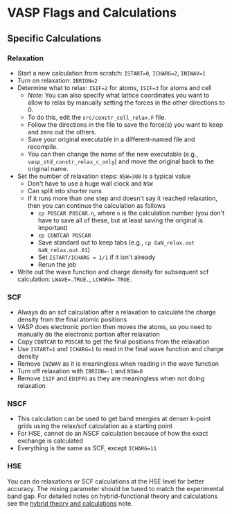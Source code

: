 # VASP Flags and Calculations

## Specific Calculations

### Relaxation

* Start a new calculation from scratch: `ISTART=0`, `ICHARG=2`, `INIWAV=1`
* Turn on relaxation: `IBRION=2`
* Determine what to relax: `ISIF=2` for atoms, `ISIF=3` for atoms and cell
  * _Note:_ You can also specify what lattice coordinates you want to allow to relax by manually setting the forces in the other directions to 0. 
  * To do this, edit the `src/constr_cell_relax.F` file.
  * Follow the directions in the file to save the force(s) you want to keep and zero out the others.
  * Save your original executable in a different-named file and recompile.
  * You can then change the name of the new executable (e.g., `vasp_std_constr_relax_c_only`) and move the original back to the original name.
* Set the number of relaxation steps: `NSW=300` is a typical value
  * Don't have to use a huge wall clock and `NSW`
  * Can split into shorter runs
  * If it runs more than one step and doesn't say it reached relaxation, then you can continue the calculation as follows
    * `cp POSCAR POSCAR.n`, where `n` is the calculation number (you don't have to save all of these, but at least saving the original is important)
    * `cp CONTCAR POSCAR`
    * Save standard out to keep tabs (e.g., `cp GaN_relax.out GaN_relax.out.01`)
    * Set `ISTART/ICHARG = 1/1` if it isn't already
    * Rerun the job
* Write out the wave function and charge density for subsequent scf calculation: `LWAVE=.TRUE.`, `LCHARG=.TRUE.`

### SCF

* Always do an scf calculation after a relaxation to calculate the charge density from the final atomic positions
* VASP does electronic portion then moves the atoms, so you need to manually do the electronic portion after relaxation
* Copy `CONTCAR` to `POSCAR` to get the final positions from the relaxation
* Use `ISTART=1` and `ICHARG=1` to read in the final wave function and charge density
* Remove `INIWAV` as it is meaningless when reading in the wave function
* Turn off relaxation with `IBRION=-1` and `NSW=0`
* Remove `ISIF` and `EDIFFG` as they are meaningless when not doing relaxation

### NSCF

* This calculation can be used to get band energies at denser k-point grids using the relax/scf calculation as a starting point
* For HSE, cannot do an NSCF calculation because of how the exact exchange is calculated
* Everything is the same as SCF, except `ICHARG=11`

### HSE

You can do relaxations or SCF calculations at the HSE level for better accuracy. The mixing parameter should be tuned to match the experimental band gap. For detailed notes on hybrid-functional theory and calculations see the [hybrid theory and calculations](hybridTheoryAndCalculations.md) note.
